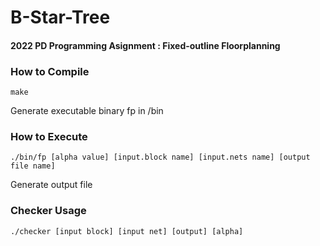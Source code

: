 # B-Star-Tree
#### 2022 PD Programming Asignment : Fixed-outline Floorplanning
### How to Compile
```linux
make
```
Generate executable binary fp in /bin
### How to Execute
```linux
./bin/fp [alpha value] [input.block name] [input.nets name] [output file name]
```
Generate output file
### Checker Usage
```linux
./checker [input block] [input net] [output] [alpha]
```
